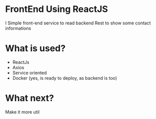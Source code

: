 # FrontEnd Using ReactJS
I Simple front-end service to read backend Rest to show some contact informations

# What is used?
- ReactJs
- Axios
- Service oriented
- Docker (yes, is ready to deploy, as backend is too)

# What next?
Make it more util
